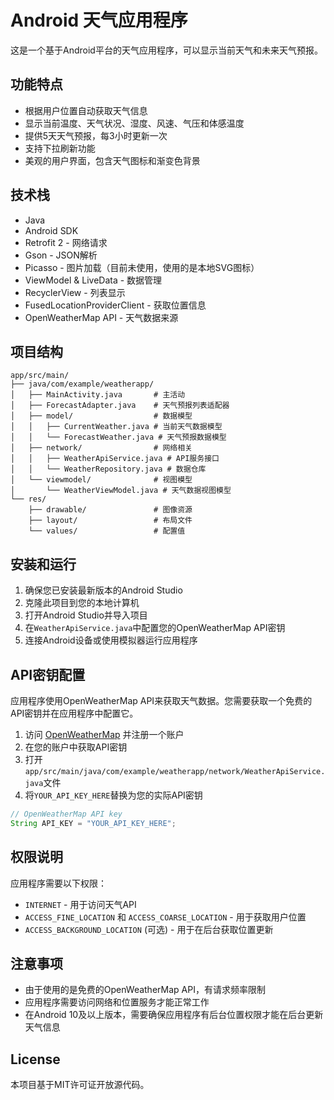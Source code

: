 # Android 天气应用程序

这是一个基于Android平台的天气应用程序，可以显示当前天气和未来天气预报。

## 功能特点

- 根据用户位置自动获取天气信息
- 显示当前温度、天气状况、湿度、风速、气压和体感温度
- 提供5天天气预报，每3小时更新一次
- 支持下拉刷新功能
- 美观的用户界面，包含天气图标和渐变色背景

## 技术栈

- Java
- Android SDK
- Retrofit 2 - 网络请求
- Gson - JSON解析
- Picasso - 图片加载（目前未使用，使用的是本地SVG图标）
- ViewModel & LiveData - 数据管理
- RecyclerView - 列表显示
- FusedLocationProviderClient - 获取位置信息
- OpenWeatherMap API - 天气数据来源

## 项目结构

```
app/src/main/
├── java/com/example/weatherapp/
│   ├── MainActivity.java       # 主活动
│   ├── ForecastAdapter.java    # 天气预报列表适配器
│   ├── model/                  # 数据模型
│   │   ├── CurrentWeather.java # 当前天气数据模型
│   │   └── ForecastWeather.java # 天气预报数据模型
│   ├── network/                # 网络相关
│   │   ├── WeatherApiService.java # API服务接口
│   │   └── WeatherRepository.java # 数据仓库
│   └── viewmodel/              # 视图模型
│       └── WeatherViewModel.java # 天气数据视图模型
└── res/
    ├── drawable/               # 图像资源
    ├── layout/                 # 布局文件
    └── values/                 # 配置值
```

## 安装和运行

1. 确保您已安装最新版本的Android Studio
2. 克隆此项目到您的本地计算机
3. 打开Android Studio并导入项目
4. 在`WeatherApiService.java`中配置您的OpenWeatherMap API密钥
5. 连接Android设备或使用模拟器运行应用程序

## API密钥配置

应用程序使用OpenWeatherMap API来获取天气数据。您需要获取一个免费的API密钥并在应用程序中配置它。

1. 访问 [OpenWeatherMap](https://openweathermap.org/) 并注册一个账户
2. 在您的账户中获取API密钥
3. 打开`app/src/main/java/com/example/weatherapp/network/WeatherApiService.java`文件
4. 将`YOUR_API_KEY_HERE`替换为您的实际API密钥

```java
// OpenWeatherMap API key
String API_KEY = "YOUR_API_KEY_HERE";
```

## 权限说明

应用程序需要以下权限：

- `INTERNET` - 用于访问天气API
- `ACCESS_FINE_LOCATION` 和 `ACCESS_COARSE_LOCATION` - 用于获取用户位置
- `ACCESS_BACKGROUND_LOCATION` (可选) - 用于在后台获取位置更新

## 注意事项

- 由于使用的是免费的OpenWeatherMap API，有请求频率限制
- 应用程序需要访问网络和位置服务才能正常工作
- 在Android 10及以上版本，需要确保应用程序有后台位置权限才能在后台更新天气信息

## License

本项目基于MIT许可证开放源代码。